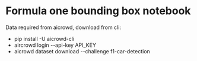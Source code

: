 # Formula one bounding box notebook

Data required from aicrowd, download from cli:
- pip install -U aicrowd-cli
- aircrowd login --api-key API_KEY
- aicrowd dataset download --challenge f1-car-detection
